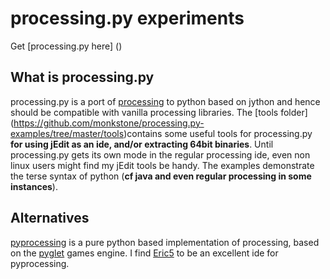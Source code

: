 # processing.py experiments #

Get [processing.py here] ()

## What is processing.py ##

processing.py is a port of [processing](http://processing.org) to python based on jython and hence should be compatible with vanilla processing libraries. The [tools folder] (https://github.com/monkstone/processing.py-examples/tree/master/tools)contains some useful tools for processing.py __for using jEdit as an ide, and/or extracting 64bit binaries__. Until processing.py gets its own mode in the regular processing ide, even non linux users might find my jEdit tools be handy.  The examples demonstrate the terse syntax of python (__cf java and even regular processing in some instances__).

## Alternatives ##

[pyprocessing](http://code.google.com/p/pyprocessing/) is a pure python based implementation of processing, based on the [pyglet](http://www.pyglet.org/) games engine. I find [Eric5](http://eric-ide.python-projects.org/eric-download.html) to be an excellent ide for pyprocessing.

